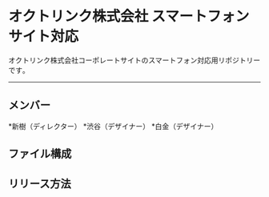 # オクトリンク株式会社 スマートフォンサイト対応
オクトリンク株式会社コーポレートサイトのスマートフォン対応用リポジトリーです｡

---

## メンバー
*新樹（ディレクター）
*渋谷（デザイナー）
*白金（デザイナー）

## ファイル構成

## リリース方法


